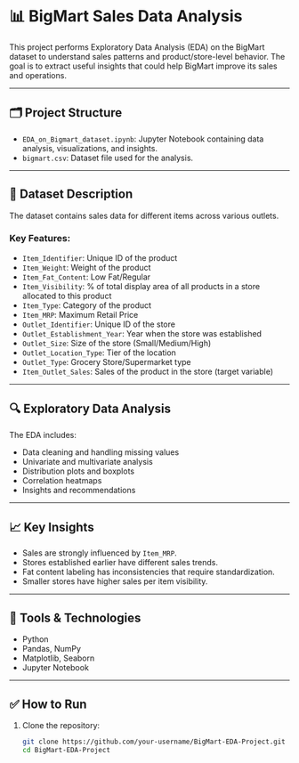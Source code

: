 # 📊 BigMart Sales Data Analysis

This project performs Exploratory Data Analysis (EDA) on the BigMart dataset to understand sales patterns and product/store-level behavior. The goal is to extract useful insights that could help BigMart improve its sales and operations.

---

## 🗂️ Project Structure

- `EDA_on_Bigmart_dataset.ipynb`: Jupyter Notebook containing data analysis, visualizations, and insights.
- `bigmart.csv`: Dataset file used for the analysis.

---

## 📌 Dataset Description

The dataset contains sales data for different items across various outlets.

### Key Features:
- `Item_Identifier`: Unique ID of the product
- `Item_Weight`: Weight of the product
- `Item_Fat_Content`: Low Fat/Regular
- `Item_Visibility`: % of total display area of all products in a store allocated to this product
- `Item_Type`: Category of the product
- `Item_MRP`: Maximum Retail Price
- `Outlet_Identifier`: Unique ID of the store
- `Outlet_Establishment_Year`: Year when the store was established
- `Outlet_Size`: Size of the store (Small/Medium/High)
- `Outlet_Location_Type`: Tier of the location
- `Outlet_Type`: Grocery Store/Supermarket type
- `Item_Outlet_Sales`: Sales of the product in the store (target variable)

---

## 🔍 Exploratory Data Analysis

The EDA includes:
- Data cleaning and handling missing values
- Univariate and multivariate analysis
- Distribution plots and boxplots
- Correlation heatmaps
- Insights and recommendations

---

## 📈 Key Insights

- Sales are strongly influenced by `Item_MRP`.
- Stores established earlier have different sales trends.
- Fat content labeling has inconsistencies that require standardization.
- Smaller stores have higher sales per item visibility.

---

## 🧰 Tools & Technologies

- Python
- Pandas, NumPy
- Matplotlib, Seaborn
- Jupyter Notebook

---

## ✅ How to Run

1. Clone the repository:
   ```bash
   git clone https://github.com/your-username/BigMart-EDA-Project.git
   cd BigMart-EDA-Project
   ```
